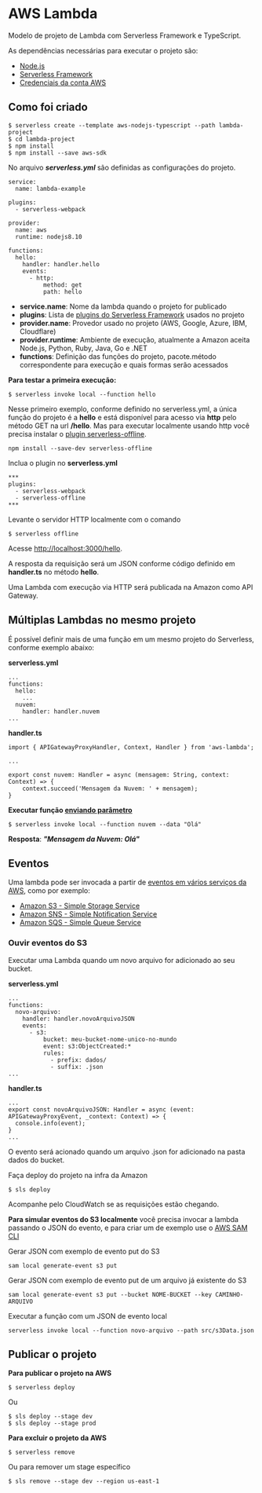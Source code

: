 # AWS Lambda

Modelo de projeto de Lambda com Serverless Framework e TypeScript.

As dependências necessárias para executar o projeto são:

- [Node.js](https://nodejs.org/en/)
- [Serverless Framework](https://serverless.com/)
- [Credenciais da conta AWS](https://www.youtube.com/watch?v=KngM5bfpttA)

## Como foi criado

```
$ serverless create --template aws-nodejs-typescript --path lambda-project
$ cd lambda-project
$ npm install
$ npm install --save aws-sdk
```

No arquivo ***serverless.yml*** são definidas as configurações do projeto. 

```
service:
  name: lambda-example

plugins:
  - serverless-webpack

provider:
  name: aws
  runtime: nodejs8.10

functions:
  hello:
    handler: handler.hello
    events:
      - http:
          method: get
          path: hello
```

- **service.name**: Nome da lambda quando o projeto for publicado
- **plugins**: Lista de [plugins do Serverless Framework](https://serverless.com/plugins/) usados no projeto
- **provider.name**: Provedor usado no projeto (AWS, Google, Azure, IBM, Cloudflare)
- **provider.runtime**: Ambiente de execução, atualmente a Amazon aceita Node.js, Python, Ruby, Java, Go e .NET
- **functions**: Definição das funções do projeto, pacote.método correspondente para execução e quais formas serão acessados


**Para testar a primeira execução:**

```
$ serverless invoke local --function hello
```

Nesse primeiro exemplo, conforme definido no serverless.yml, a única função do projeto é a **hello** e está disponível para acesso via **http** pelo método GET na url **/hello**. Mas para executar localmente usando http você precisa instalar o [plugin serverless-offline](https://www.npmjs.com/package/serverless-offline).

```
npm install --save-dev serverless-offline
```

Inclua o plugin no **serverless.yml**

```
***
plugins:
  - serverless-webpack
  - serverless-offline
***
```

Levante o servidor HTTP localmente com o comando

```
$ serverless offline
```

Acesse [http://localhost:3000/hello](http://localhost:3000/hello).

A resposta da requisição será um JSON conforme código definido em **handler.ts** no método **hello**.

Uma Lambda com execução via HTTP será publicada na Amazon como API Gateway.

## Múltiplas Lambdas no mesmo projeto

É possível definir mais de uma função em um mesmo projeto do Serverless, conforme exemplo abaixo:

**serverless.yml**

```
...
functions:
  hello:
    ...
  nuvem:
    handler: handler.nuvem
...
```

**handler.ts**

```
import { APIGatewayProxyHandler, Context, Handler } from 'aws-lambda';

...

export const nuvem: Handler = async (mensagem: String, context: Context) => {
    context.succeed('Mensagem da Nuvem: ' + mensagem);
}
```

**Executar função [enviando parâmetro](https://serverless.com/framework/docs/providers/aws/cli-reference/invoke-local/)**

```
$ serverless invoke local --function nuvem --data "Olá"
```

**Resposta**: ***"Mensagem da Nuvem: Olá"***

## Eventos

Uma lambda pode ser invocada a partir de [eventos em vários serviços da AWS](https://docs.aws.amazon.com/pt_br/lambda/latest/dg/lambda-services.html), como por exemplo:

- [Amazon S3 - Simple Storage Service](https://docs.aws.amazon.com/pt_br/lambda/latest/dg/with-s3.html)
- [Amazon SNS - Simple Notification Service](https://docs.aws.amazon.com/pt_br/lambda/latest/dg/with-sns.html)
- [Amazon SQS - Simple Queue Service](https://docs.aws.amazon.com/pt_br/lambda/latest/dg/with-sqs.html)

### Ouvir eventos do S3

Executar uma Lambda quando um novo arquivo for adicionado ao seu bucket.

**serverless.yml**

```
...
functions:
  novo-arquivo:
    handler: handler.novoArquivoJSON
    events:
      - s3:
          bucket: meu-bucket-nome-unico-no-mundo
          event: s3:ObjectCreated:*
          rules:
            - prefix: dados/
            - suffix: .json
...
```

**handler.ts**

```
...
export const novoArquivoJSON: Handler = async (event: APIGatewayProxyEvent, _context: Context) => {
  console.info(event);
}
...
```

O evento será acionado quando um arquivo .json for adicionado na pasta dados do bucket.

Faça deploy do projeto na infra da Amazon

```
$ sls deploy
```

Acompanhe pelo CloudWatch se as requisições estão chegando.

**Para simular eventos do S3 localmente** você precisa invocar a lambda passando o JSON do evento, e para criar um de exemplo use o [AWS SAM CLI](https://docs.aws.amazon.com/pt_br/serverless-application-model/latest/developerguide/serverless-sam-cli-install.html)

Gerar JSON com exemplo de evento put do S3

```
sam local generate-event s3 put
```

Gerar JSON com exemplo de evento put de um arquivo já existente do S3

```
sam local generate-event s3 put --bucket NOME-BUCKET --key CAMINHO-ARQUIVO
```

Executar a função com um JSON de evento local

```
serverless invoke local --function novo-arquivo --path src/s3Data.json
```


## Publicar o projeto

**Para publicar o projeto na AWS**

```
$ serverless deploy
```

Ou

```
$ sls deploy --stage dev
$ sls deploy --stage prod
```

**Para excluir o projeto da AWS**

```
$ serverless remove
```

Ou para remover um stage específico

```
$ sls remove --stage dev --region us-east-1
```
